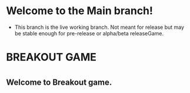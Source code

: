 # Welcome to the Main branch!

* This branch is the live working branch. Not meant for release but may be stable enough for pre-release or alpha/beta releaseGame.
#
#
#
#
# 
# BREAKOUT GAME # 
# 

## Welcome to Breakout game.
